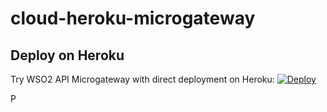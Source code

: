 # cloud-heroku-microgateway

## Deploy on Heroku

Try WSO2 API Microgateway with direct deployment on Heroku:
[![Deploy](https://www.herokucdn.com/deploy/button.svg)](https://heroku.com/deploy?template=https://github.com/NipunaPrashan/heroku.git/tree/master)

P